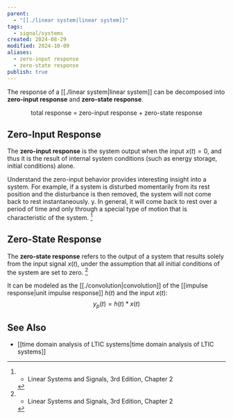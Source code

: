```yaml
---
parent:
  - "[[./linear system|linear system]]"
tags:
  - signal/systems
created: 2024-08-29
modified: 2024-10-09
aliases:
  - zero-input response
  - zero-state response
publish: true
---
```

The response of a [[./linear system|linear system]] can be decomposed into **zero-input response** and **zero-state response**.

<div style="text-align: center;">
total response = zero-input response + zero-state response
</div>

## Zero-Input Response
The **zero-input response** is the system output when the input $x(t) = 0$, and thus it is the result of internal system conditions (such as energy storage, initial conditions) alone.

Understand the zero-input behavior provides interesting insight into a system. For example, if a system is disturbed momentarily from its rest position and the disturbance is then removed, the system will not come back to rest instantaneously. y. In general, it will come back to
rest over a period of time and only through a special type of motion that is characteristic of the system. [^1]

## Zero-State Response
The **zero-state response** refers to the output of a system that results solely from the input signal $x(t)$, under the assumption that all initial conditions of the system are set to zero. [^1]

It can be modeled as the [[./convolution|convolution]] of the [[impulse response|unit impulse response]] $h(t)$ and the input $x(t)$:
$$
y_p(t) = h(t) * x(t)
$$

## See Also
- [[time domain analysis of LTIC systems|time domain analysis of LTIC systems]]

[^1]: - Linear Systems and Signals, 3rd Edition, Chapter 2